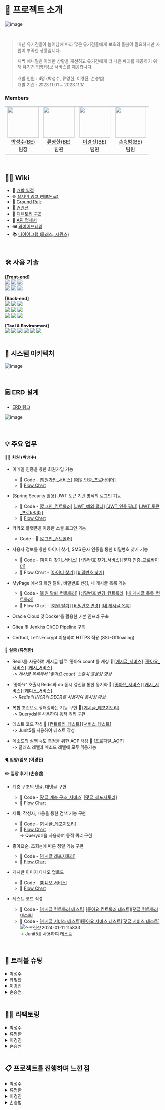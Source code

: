 # 📝 프로젝트 소개

![image](https://github.com/SesacAcademy/SesacAnimal/assets/55624470/37b816ce-9cb4-4934-866d-9782e64e9ea7)

<br/>

> 매년 유기견들이 늘어남에 따라 많은 유기견들에게 보호와 돌봄이 필요하지만 자원이 부족한 상황입니다.
>
> 새싹 애니멀은 이러한 상황을 개선하고 유기견에게 더 나은 미래를 제공하기 위해 유기견 입양/임보 서비스를 제공합니다. <br/> <br/>
> 개발 인원 : 4명 (박성수, 류명한, 이경진, 손승범) <br/>
> 개발 기간 : 2023.11.01 ~ 2023.11.17

### Members

<table>
  <tr>
  	<td align="center">
      <a href="https://github.com/akgkfk3">
        <img
          src="https://avatars.githubusercontent.com/u/55624470?s=400&u=ce4242f40204eaf9a56687b9a2e510e3e805e505&v=4"
          width="100px;"
        /><br />박성수(BE)</a><br />
		팀장
    </td>
	<td align="center">
      <a href="https://github.com/devsince2021">
	<img
          src="https://avatars.githubusercontent.com/u/77978026?v=4"    
          width="100px;" 
        /><br />류명한(BE)</a><br />
		팀원
    </td>
    <td align="center">
      <a href="https://github.com/dev-lkj">
        <img
          src="https://avatars.githubusercontent.com/u/96426410?v=4"
          width="100px;"
        /><br />이경진(BE)</a><br />
	    	팀원
    </td>
    <td align="center">
      <a href="https://github.com/sonnbeom">
        <img
          src="https://avatars.githubusercontent.com/u/127067296?v=4"
          width="100px;"
        /><br />손승범(BE)</a><br />
	    	팀원
    </td>
  </tr>
</table>

<br/>

## 💁‍♂️ Wiki

- 📅 [개발 일정](https://github.com/SesacAcademy/SesacAnimal/wiki/%F0%9F%93%85-%EA%B0%9C%EB%B0%9C-%EC%9D%BC%EC%A0%95)
- 🌐 [실서버 링크 (배포완료)](https://toyproject.shucloud.site/)
- 📌 [Ground Rule](https://github.com/SesacAcademy/SesacAnimal/wiki/%F0%9F%93%8C-Ground-Rule)
- 🤙 [컨벤션](https://github.com/SesacAcademy/SesacAnimal/wiki/%F0%9F%A4%99-%EC%BB%A8%EB%B2%A4%EC%85%98)
- 📁 [디렉토리 구조](https://github.com/SesacAcademy/SesacAnimal/wiki/%F0%9F%93%81-%EB%94%94%EB%A0%89%ED%86%A0%EB%A6%AC-%EA%B5%AC%EC%A1%B0)
- 📜 [API 명세서](https://documenter.getpostman.com/view/28283234/2s9YRB2rty)
- 🖼️ [와이어프레임](https://www.figma.com/file/HCFnoJsXRjHzAwIavRGfh4/Sesac-Animal?type=design&node-id=28-2&mode=design)
- 📚 [다이어그램 (클래스, 시퀀스)](<https://github.com/SesacAcademy/SesacAnimal/wiki/%F0%9F%93%9A-%EB%8B%A4%EC%9D%B4%EC%96%B4%EA%B7%B8%EB%9E%A8-(%ED%81%B4%EB%9E%98%EC%8A%A4,-%EC%8B%9C%ED%80%80%EC%8A%A4)>)

<br/>

## 🛠 사용 기술

<b>[Front-end]</b>
<br/>
<img src="https://img.shields.io/badge/html5-E34F26?style=for-the-badge&logo=html5&logoColor=white">
<img src="https://img.shields.io/badge/css3-1572B6?style=for-the-badge&logo=css3&logoColor=white">
<img src="https://img.shields.io/badge/javascript-F7DF1E?style=for-the-badge&logo=javascript&logoColor=black">
<br/>
<img src="https://img.shields.io/badge/BootStrap-7952B3?style=for-the-badge&logo=BootStrap&logoColor=white">
<img src="https://img.shields.io/badge/jQuery-0769AD?style=for-the-badge&logo=jQuery&logoColor=white">
<img src="https://img.shields.io/badge/fontawesome-339AF0?style=for-the-badge&logo=fontawesome&logoColor=white">

<b>[Back-end]</b>
<br/>
<img src="https://img.shields.io/badge/OpenJDK 17-999999?style=for-the-badge&logo=OpenJDK&logoColor=white">
<img src="https://img.shields.io/badge/mysql 8.0-4479A1?style=for-the-badge&logo=mysql&logoColor=white">
<img src="https://img.shields.io/badge/Redis 5.0.3-DC382D?style=for-the-badge&logo=redis&logoColor=white">
<br/>
<img src="https://img.shields.io/badge/spring 5.3-6DB33F?style=for-the-badge&logo=spring&logoColor=white">
<img src="https://img.shields.io/badge/springboot 2.7-6DB33F?style=for-the-badge&logo=springBoot&logoColor=white">
<img src="https://img.shields.io/badge/spring security 5.7-6DB33F?style=for-the-badge&logo=springsecurity&logoColor=white">
<br/>
<img src="https://img.shields.io/badge/Hibernate 5.1-59666C?style=for-the-badge&logo=hibernate&logoColor=white">
<img src="https://img.shields.io/badge/spring data jpa 2.7-A81C7D?style=for-the-badge">
<img src="https://img.shields.io/badge/QueryDSL 5.0-A81C7D?style=for-the-badge">

<b>[Tool & Environment]</b>
<br/>
<img src="https://img.shields.io/badge/git-F05032?style=for-the-badge&logo=git&logoColor=white">
<img src="https://img.shields.io/badge/github-181717?style=for-the-badge&logo=github&logoColor=white">
<img src="https://img.shields.io/badge/gradle-02303A?style=for-the-badge&logo=gradle&logoColor=white">
<img src="https://img.shields.io/badge/linux-FCC624?style=for-the-badge&logo=linux&logoColor=black">
<img src="https://img.shields.io/badge/Docker-2496ED?style=for-the-badge&logo=Docker&logoColor=black">
<img src="https://img.shields.io/badge/postman-FF6C37?style=for-the-badge&logo=postman&logoColor=white">
<br/>
<br/>

## 🔨 시스템 아키텍처

![image](https://github.com/SesacAcademy/SesacAnimal/assets/55624470/1ffa4dcf-22c2-4451-a8e0-f7458b4f53b1)

<br/>

## 🗒️ ERD 설계

- [ERD 링크](https://www.erdcloud.com/d/ThYDwhruPuZBwNyE9)

![image](https://github.com/SesacAcademy/SesacAnimal/assets/55624470/3574c649-eea8-4932-83ad-f772b691c36c)

<br/>

## 💡 주요 업무

#### 👩‍👧 회원 (박성수)

- 이메일 인증을 통한 회원가입 기능
  - 📌 Code - [[회원가입_서비스]](https://github.com/SesacAcademy/SesacAnimal/blob/dev/src/main/java/com/project/animal/member/service/MemberServiceImp.java#L58) [[메일 인증_프로바이더]](https://github.com/SesacAcademy/SesacAnimal/blob/dev/src/main/java/com/project/animal/global/common/provider/MailAuthCodeProvider.java#L72)
  - 🔀 [Flow Chart](https://shu0622.notion.site/shu0622/Flow-Chart-8a9a4fc2c2ff438085c21cd695ab0e31)


- (Spring Security 활용) JWT 토큰 기반 방식의 로그인 기능
  
  - 📌 Code - [[로그인_컨트롤러]](https://github.com/SesacAcademy/SesacAnimal/blob/dev/src/main/java/com/project/animal/member/controller/LoginController.java#L59) [[JWT_예외 필터]](https://github.com/SesacAcademy/SesacAnimal/blob/dev/src/main/java/com/project/animal/global/common/filter/JwtExceptionFilter.java#L32) [[JWT_인증 필터]](https://github.com/SesacAcademy/SesacAnimal/blob/dev/src/main/java/com/project/animal/global/common/filter/JwtAuthenticationFilter.java#L32) [[JWT 토큰_프로바이더]](https://github.com/SesacAcademy/SesacAnimal/blob/dev/src/main/java/com/project/animal/global/common/provider/JwtTokenProvider.java#L58)
  - 🔀 [Flow Chart](https://shu0622.notion.site/shu0622/Flow-Chart-8a9a4fc2c2ff438085c21cd695ab0e31#9c32c40340584311843f616c662a8380)

- 카카오 플랫폼을 이용한 소셜 로그인 기능
  - Code - 📌 [[로그인_컨트롤러]](https://github.com/SesacAcademy/SesacAnimal/blob/dev/src/main/java/com/project/animal/member/controller/LoginController.java#L86)

- 사용자 정보를 통한 아이디 찾기, SMS 문자 인증을 통한 비밀번호 찾기 기능
  - 📌 Code - [[아이디 찾기_서비스]](https://github.com/SesacAcademy/SesacAnimal/blob/dev/src/main/java/com/project/animal/member/service/MemberServiceImp.java#L197) [[비밀번호 찾기_서비스]](https://github.com/SesacAcademy/SesacAnimal/blob/dev/src/main/java/com/project/animal/member/service/MemberServiceImp.java#L158) [[문자 인증_프로바이더]](https://github.com/SesacAcademy/SesacAnimal/blob/dev/src/main/java/com/project/animal/global/common/provider/SmsAuthCodeProvider.java#L37)
  - 🔀 Flow Chart - [[아이디 찾기]](https://shu0622.notion.site/shu0622/Flow-Chart-8a9a4fc2c2ff438085c21cd695ab0e31#c36c3add9b4f49678fc25a04be0a4183) [[비밀번호 찾기]](https://shu0622.notion.site/shu0622/Flow-Chart-8a9a4fc2c2ff438085c21cd695ab0e31#4529c9e978d247519979442eed80a2a3)

- MyPage 에서의 회원 탈퇴, 비밀번호 변경, 내 게시글 목록 기능
  - 📌 Code - [[회원 탈퇴_컨트롤러]](https://github.com/SesacAcademy/SesacAnimal/blob/dev/src/main/java/com/project/animal/member/controller/MyPageController.java#L63) [[비밀번호 변경_컨트롤러]](https://github.com/SesacAcademy/SesacAnimal/blob/dev/src/main/java/com/project/animal/member/controller/MyPageController.java#L98) [[내 게시글 목록_컨트롤러]](https://github.com/SesacAcademy/SesacAnimal/blob/dev/src/main/java/com/project/animal/member/controller/MyPageController.java#L117)
  - 🔀 Flow Chart - [[회원 탈퇴]](https://shu0622.notion.site/shu0622/Flow-Chart-8a9a4fc2c2ff438085c21cd695ab0e31#d7343e687a8148a0b12d2b148931e23c) [[비밀번호 변경]](https://shu0622.notion.site/shu0622/Flow-Chart-8a9a4fc2c2ff438085c21cd695ab0e31#2c1f8f503d7c41969da4a4974664a533) [[내 게시글 목록]](https://shu0622.notion.site/shu0622/Flow-Chart-8a9a4fc2c2ff438085c21cd695ab0e31#062fd5802ff0409b874b5e0b052f4b78)

- Oracle Cloud 및 Docker를 활용한 기본 인프라 구축

- Gitea 및 Jenkins CI/CD Pipeline 구축

- Certbot, Let's Encrypt 이용하여 HTTPS 적용 (SSL-Offloading)

#### 🚨 실종 (류명한)

- Redis를 사용하여 게시글 별로 '좋아요 count'를 캐싱 📌 [[게시글_서비스]](https://github.com/SesacAcademy/SesacAnimal/blob/53c13d605969c36d2e8a70b4d4d4c364014cb3cd/src/main/java/com/project/animal/missing/service/MissingPostServiceImpl.java#L60C1-L85C4)
  [[좋아요_서비스]](https://github.com/SesacAcademy/SesacAnimal/blob/53c13d605969c36d2e8a70b4d4d4c364014cb3cd/src/main/java/com/project/animal/missing/service/MissingLikeServiceImpl.java#L32C1-L37C1)
  [[캐시_서비스]](https://github.com/SesacAcademy/SesacAnimal/blob/53c13d605969c36d2e8a70b4d4d4c364014cb3cd/src/main/java/com/project/animal/missing/service/MissingLikeCacheServiceImpl.java#L24C1-L37C4)
  <br />
  _-> 게시글 목록에서 '좋아요 count' 노출시 효율성 향상_

- '좋아요' 호출시 Redis와 db 동시 갱신을 통한 동기화 📌 [[좋아요_서비스]](https://github.com/SesacAcademy/SesacAnimal/blob/53c13d605969c36d2e8a70b4d4d4c364014cb3cd/src/main/java/com/project/animal/missing/service/MissingLikeServiceImpl.java#L55-L82)
  [[캐시_서비스]](https://github.com/SesacAcademy/SesacAnimal/blob/2d9c2dc57077e5e9d376245170cc2e9a9d96d619/src/main/java/com/project/animal/missing/service/MissingLikeCacheServiceImpl.java#L51C1-L60C4)
  [[레디스_서비스]](https://github.com/SesacAcademy/SesacAnimal/blob/2d9c2dc57077e5e9d376245170cc2e9a9d96d619/src/main/java/com/project/animal/global/common/provider/RedisServiceProvider.java#L105C3-L123C6)
  <br />
  _-> Redis의 INCR와 DECR를 사용하여 동시성 확보_

- 복합 조건으로 필터링하는 기능 구현 📌 [[게시글_레포지토리]](https://github.com/SesacAcademy/SesacAnimal/blob/2d9c2dc57077e5e9d376245170cc2e9a9d96d619/src/main/java/com/project/animal/missing/repository/CustomMissingPostRepositoryImpl.java#L29C1-L62C4)
  <br /> -> Querydsl을 사용하여 동적 쿼리 구현

- 테스트 코드 작성 📌 [[컨트롤러_테스트]](https://github.com/SesacAcademy/SesacAnimal/blob/2d9c2dc57077e5e9d376245170cc2e9a9d96d619/src/main/java/com/project/animal/missing/repository/CustomMissingPostRepositoryImpl.java#L29C1-L62C4)
  [[서비스_테스트]](https://github.com/SesacAcademy/SesacAnimal/blob/2d9c2dc57077e5e9d376245170cc2e9a9d96d619/src/test/java/com/project/animal/missing/controller/MissingControllerTest.java#L54C3-L139C4)
  <br /> -> Junit5를 사용하여 테스트 작성

- 메소드의 실행 속도 측정을 위한 AOP 작성 📌 [[프로파일_AOP]](https://github.com/SesacAcademy/SesacAnimal/blob/2d9c2dc57077e5e9d376245170cc2e9a9d96d619/src/main/java/com/project/animal/global/common/aop/ProfileAspect.java#L1C1-L33C2)
  <br /> -> 클래스 레벨과 메소드 레벨에 모두 적용가능

#### 🐈 입양/임보 (이경진)

#### ✏️ 입양 후기 (손승범)
- 계층 구조의 댓글, 대댓글 구현
	- 📌 Code - [[댓글 계층 구조_서비스]](https://github.com/SesacAcademy/SesacAnimal/blob/dev/src/main/java/com/project/animal/review/service/ReviewCommentService.java#L68) [[댓글_레포지토리]](https://github.com/SesacAcademy/SesacAnimal/blob/dev/src/main/java/com/project/animal/review/repository/ReviewCommentCustomRepository.java#L25)
	- 🔀 [Flow Chart](https://www.notion.so/Flow-Chart-2147b30b6f9949c1aa887b861e639149?pvs=4#bb212f717a2a442bb7cf729396c83cea)
  
- 제목, 작성자, 내용을 통한 검색 기능 구현
	- 📌 Code - [[게시글_레포지토리]](https://github.com/SesacAcademy/SesacAnimal/blob/dev/src/main/java/com/project/animal/review/repository/ReviewPostCustomRepository.java#L29) 
   - 🔀 [Flow Chart](https://www.notion.so/Flow-Chart-2147b30b6f9949c1aa887b861e639149?pvs=4#7971b81717de4deba49765000acbe365)
    <br /> -> Querydsl을 사용하여 동적 쿼리 구현
  
- 좋아요순, 조회순에 따른 정렬 기능  구현
	- 📌  Code - [[게시글 레포지토리]](https://github.com/SesacAcademy/SesacAnimal/blob/dev/src/main/java/com/project/animal/review/repository/ReviewPostCustomRepository.java#L71) 
 	- 🔀 [Flow Chart](https://www.notion.so/Flow-Chart-2147b30b6f9949c1aa887b861e639149?pvs=4#403edddc4c7b4590b2c8ec906e9492cd)
    
- 게시판 이미지 미니오 업로드
   - 📌  Code - [[미니오 서비스]](https://github.com/SesacAcademy/SesacAnimal/blob/dev/src/main/java/com/project/animal/global/common/provider/MinioServiceProvider.java#135)
	- 🔀 [Flow Chart](https://www.notion.so/Flow-Chart-2147b30b6f9949c1aa887b861e639149?pvs=4#a12baaa6f67d4fc7a9cc3d9b392c212f)
 
- 테스트 코드 작성
	- 📌  Code - [[게시글 컨트롤러 테스트]](https://github.com/SesacAcademy/SesacAnimal/blob/dev/src/test/java/com/project/animal/review/controller/ReviewControllerTest.java#L27) [[좋아요 컨트롤러 테스트]](https://github.com/SesacAcademy/SesacAnimal/blob/dev/src/test/java/com/project/animal/review/controller/ReviewPostLikeControllerTest.java#L18)[[댓글 컨트롤러 테스트]](https://github.com/SesacAcademy/SesacAnimal/blob/dev/src/test/java/com/project/animal/review/controller/ReviewCommentControllerTest.java#L27)
  	- 📌  Code - [[게시글 서비스 테스트]](https://github.com/SesacAcademy/SesacAnimal/blob/dev/src/test/java/com/project/animal/review/service/ReviewServiceTest.java#L30)[[좋아요 서비스 테스트]](https://github.com/SesacAcademy/SesacAnimal/blob/dev/src/test/java/com/project/animal/review/service/ReviewPostLikeServiceTest.java#L24)[[댓글 서비스 테스트]](https://github.com/SesacAcademy/SesacAnimal/blob/dev/src/test/java/com/project/animal/review/service/ReviewCommentServiceTest.java#L24
)
	![스크린샷 2024-01-11 115833](https://github.com/SesacAcademy/SesacAnimal/assets/127067296/b1c1f3d8-a860-45d4-8dba-e784278d547f)
      <br /> -> Junit5를 사용하여 테스트

<br/>

## 🌟 트러블 슈팅

<details>
<summary>박성수</summary>
<hr/>

- 📌 [[코드 확인]](https://github.com/SesacAcademy/SesacAnimal/blob/dev/src/main/java/com/project/animal/global/common/filter/JwtExceptionFilter.java#L87)
<table>
  	<tr>
  		<td align="center">
      			문제 상황
    		</td>
		<td>
      			JWT 리프레시 토큰 만료 시, 토큰이 담긴 쿠키가 삭제되지 않음
    		</td>
  	</tr>
	<tr>
		<td align="center">
			원인
		</td>
		<td>
   			HttpServletRequest 객체에 담긴 쿠키는 단순히 Key-Value 값만을 가지고 있기 Cookie 객체에 setMaxAge() 외에 추가적인 설정 필요
    		</td>
	</tr>
 	<tr>
     		<td align="center">
			해결
		</td>
		<td>
      			만료 날짜 (setMaxage), 경로 (setPath), 값 (setValue)을 지정하여 쿠키를 삭제
    		</td>
      	</tr>
</table>

<pre>
<code>[Before]
private void removeTokenInCookie(HttpServletRequest request, HttpServletResponse response) {
	// request 객체에서 JWT Token이 담긴 Cookie를 List 형태로 가져 온다.
	List<Cookie> cookielist = Arrays.stream(request.getCookies())
			.filter(cookie -> {
				return cookie.getName().equals(JWT_ACCESS_TOKEN) || cookie.getName().equals(JWT_REFRESH_TOKEN);})
			.toList();

	// cookie의 타임 아웃을 0으로 만들고 다시 response 객체에 저장한다.
	cookielist.forEach(cookie -> {
		cookie.setMaxAge(0);
		response.addCookie(cookie);
	});
}
</code>
</pre>

<pre>
<code>[After]
private void removeTokenInCookie(HttpServletRequest request, HttpServletResponse response) {
	// request 객체에서 JWT Token이 담긴 Cookie를 List 형태로 가져 온다.
	List<Cookie> cookielist = Arrays.stream(request.getCookies())
			.filter(cookie -> {
				return cookie.getName().equals(JWT_ACCESS_TOKEN) || cookie.getName().equals(JWT_REFRESH_TOKEN);})
			.toList();

	// cookie의 타임 아웃을 0으로 만들고 다시 response 객체에 저장한다.
	cookielist.forEach(cookie -> {
		cookie.setMaxAge(0);
		cookie.setPath("/");
            	cookie.setValue(null);
		response.addCookie(cookie);
	});
}
</code>
</pre>

<hr/>
<table>
  	<tr>
  		<td align="center">
      			문제 상황  
    		</td>
		<td>
      			Controller에서 Redirect 시, 브라우저에서 Redirect된 주소로 이동하지 못함
    		</td>
  	</tr>
	<tr>
		<td align="center">
			원인
		</td>
		<td>
   			HTTP 요청은 로드밸런서를 통해 Tomcat으로 전달되고 외부 통신은 HTTPS, 내부 통신은 HTTP를 이용하기 때문에 Controller에서 Redirect 시, Location 헤더에는 "http://~~" 값이 들어가기 때문
    		</td>
	</tr>
 	<tr>
     		<td align="center">
			해결
		</td>
		<td>
      			내부 통신도 Self-Signed Key를 생성하여 HTTPS 통신을 해도 되지만 HTTP(80)으로 요청 시, HTTPS(443)으로 Redirect 하도록 HAProxy 설정을 추가
    		</td>
      	</tr>
</table>

<pre>
<code>[Before]
#---------------------------------------------------------------------
# main frontend which proxys to the backends
#---------------------------------------------------------------------
frontend main
    bind *:443 ssl crt /etc/haproxy/server.pem
    log 127.0.0.1:514 local1
    default_backend             app

#---------------------------------------------------------------------
# round robin balancing between the various backends
#---------------------------------------------------------------------
backend app
    balance     roundrobin
    server  was01 192.168.0.105:8001 check
    server  was02 192.168.0.105:8002 check
    server  was03 192.168.0.105:8003 check
</code>
</pre>

<pre>
<code>[After]
#---------------------------------------------------------------------
# main frontend which proxys to the backends
#---------------------------------------------------------------------
frontend main
    bind *:80
    bind *:443 ssl crt /etc/haproxy/server.pem
    http-request redirect scheme https unless { ssl_fc }
    log 127.0.0.1:514 local1
    default_backend             app

#---------------------------------------------------------------------
# round robin balancing between the various backends
#---------------------------------------------------------------------
backend app
    balance     roundrobin
    server  was01 192.168.0.105:8001 check
    server  was02 192.168.0.105:8002 check
    server  was03 192.168.0.105:8003 check
</code>
</pre>

<hr/>
 
</details>

<details>
<summary>류명한</summary>
<hr/>

- 📌 [[코드 확인]](https://github.com/SesacAcademy/SesacAnimal/blob/2d9c2dc57077e5e9d376245170cc2e9a9d96d619/src/main/java/com/project/animal/missing/service/MissingLikeCacheServiceImpl.java#L51C1-L60C4)

<table>
  	<tr>
  		<td align="center">
      			문제 #1
    		</td>
			<td>
      			Redis의 캐싱된 좋아요 Count를 갱신할 때 동시성 이슈 발생
    		</td>
  	</tr>
  	</tr>
	<tr>
		<td align="center">
			원인
		</td>
		<td>
   			get과 set 연산 사이에 다른 스레드의 요청에 의해 값이 변경될 수 있음
    		</td>
	</tr>
 	<tr>
     		<td align="center">
			해결
		</td>
		<td>
      			redis에서 제공하는 원자성을 보장하는 함수를 사용하여 해결 (incr, dec)
    		</td>
      </tr>
</table>

<pre>
<code>[Before]
@Override
  public void update(long postId, int status) {
    String likeCountKey = cachePrefix + postId;
    Optional<String> maybeCurrentCount = redisServiceProvider.get(likeCountKey);

    int currentCount = maybeCurrentCount.isPresent()
            ? Integer.parseInt(maybeCurrentCount.get())
            : missingLikeRepository.likedCountByPostId(postId);

    int nextCount = status == ADD
            ? addCount(currentCount)
            : subCount(currentCount);

    redisServiceProvider.save(likeCountKey, nextCount);
  }


  private int addCount(int currentCount) {
    return currentCount + 1;
  }

  private int subCount(int currentCount) {
    return currentCount > 0 ? currentCount - 1 : 0;
  }
</code>
</pre>

<pre>
<code>[After]
  @Override
  public Optional<Integer> getCountByPostId(long postId) {
    String likeCountKey = cachePrefix + postId;
    Optional<String> maybeCurrentCount = redisServiceProvider.get(likeCountKey);

    Integer currentCount = maybeCurrentCount.isPresent()
            ? Integer.parseInt(maybeCurrentCount.get())
            : null;

    return Optional.ofNullable(currentCount);
  }

  @Override
  public void updateLike(long postId, int status) {
    String likeCountKey = cachePrefix + postId;

    if (status == ADD) {
      redisServiceProvider.increase(likeCountKey); // 함수 내부에서 incr 실행
    } else {
      redisServiceProvider.decrease(likeCountKey); // 함수 내부에서 decr 실행
    }
  }
</code>
</pre>

<hr/>

<table>
  	<tr>
  		<td align="center">
      			문제 #2
    		</td>
			<td>
      			게시판 목록에서 게시글 별로 좋아요 숫자를 표현하는 로직이 비효율적인 상황
    		</td>
  	</tr>
  	</tr>
	<tr>
		<td align="center">
			원인
		</td>
		<td>
   			초기 테이블 설계 좋아요 숫자 표현이 고려되지 않음
    		</td>
	</tr>
	<tr>
		<td align="center">
			옵션
		</td>
		<td>
   			좋아요 테이블을 반정규화 vs 미리 집계한 count를 별도의 장소에 캐싱
    		</td>
	</tr>
 	<tr>
     		<td align="center">
			선택
		</td>
		<td>
      			Redis를 사용하여 게시글 별 좋아요 숫자를 캐싱함
    		</td>
      </tr>
			<tr>
     		<td align="center">
			근거
		</td>
		<td>
      			1. 프로젝트에서 이미 Redis를 사용 중이기 때문에, 즉시 사용가능한 상황 <br/> 2. 테이블 구조를 변경하는 것은 서비스 전반에 영향을 미치기 때문에 개발 후반부에 작업하기에 부적절하다고 판단
    		</td>
      </tr>
</table>

<hr/>

</details>
</details>

<details>
<summary>이경진</summary>

<table>
  	<tr>
  		<td align="center">
      			문제 상황  
    		</td>
		<td>
      			작성 예정
    		</td>
  	</tr>
	<tr>
		<td align="center">
			원인
		</td>
		<td>
   			작성 예정
    		</td>
	</tr>
 	<tr>
     		<td align="center">
			해결
		</td>
		<td>
      			작성 예정
    		</td>
      	</tr>
</table>
</details>

<details>
<summary>손승범</summary>

<hr/>

- 📌 [[코드 확인]](https://github.com/SesacAcademy/SesacAnimal/blob/dev/src/main/java/com/project/animal/review/repository/ReviewPostCustomRepository.java#L69)
<table>
  	<tr>
  		<td align="center">
      			문제#1 
    		</td>
		<td>
      			1. 좋아요순으로 게시글 조회시 데이터 정렬을 어플리케이션에서 처리<br> -> 이에 따른 어플리케이션 과부하 가능성 존재 
    		</td>
  	</tr>
	<tr>
		<td align="center">
			원인
		</td>
		<td>
   			1. 초기 ERD 설계 시 게시글 좋아요 숫자 반영하지 않음<br>
				2. DB에서 조회시 쿼리를 통해 데이터 정렬하지 않음
    		</td>
	</tr>
 	<tr>
		<td align="center">
			옵션
		</td>
		<td>
   			좋아요 테이블을 반정규화 vs 각 게시글 별로 좋아요 숫자만큼 그룹화하여 그 크기별로 정렬
    		</td>
	</tr>
 	<tr>
     		<td align="center">
			선택
		</td>
		<td>
      			각 게시글 별로 좋아요 숫자만큼 그룹화하여 그 크기별로 정렬
    		</td>
      </tr>
			<tr>
     		<td align="center">
			근거
		</td>
		<td>
      			개발 일정이 얼마 남지 않은 상황에서 테이블 구조를 변경하는 것은 협업, 코드 수정에 있어서 예측불가의 과업이 생길 수 있다고 판단
    		</td>
      </tr>
</table>

<pre>
<code>[Before]
   public Page<ReviewPost> findAllByType(String type, Pageable pageable) {
        QReviewPost reviewPost = QReviewPost.reviewPost;
        QMember member = QMember.member;
        QReviewImage reviewImage = QReviewImage.reviewImage;

        BooleanBuilder builder = new BooleanBuilder();
        builder.and(reviewPost.isActive.eq(1));

        JPAQuery<ReviewPost> query = jpaQueryFactory
                .selectFrom(reviewPost)
                .leftJoin(reviewPost.member, member).fetchJoin()
                .where(builder);

        if ("view".equals(type)) {
            query.orderBy(reviewPost.viewCount.desc());
        } else if ("like".equals(type)) {
            query.groupBy(reviewPost.id)
                    .orderBy(reviewPost.reviewPostLikes.size().desc());
        }

        List<ReviewPost> content = query
                .offset(pageable.getOffset())
                .limit(pageable.getPageSize())
                .fetch();

        long total = jpaQueryFactory
                .selectFrom(reviewPost)
                .leftJoin(reviewPost.member, member)
                .leftJoin(reviewPost.reviewImages, reviewImage)
                .where(builder)
                .fetchCount();

        return new PageImpl<>(content, pageable, total);
    }
</code>
</pre>

<pre>
<code>[After]
public Page<ReviewPost> findAllByType(String type, Pageable pageable) {

        BooleanBuilder builder = new BooleanBuilder();
        builder.and(reviewPost.isActive.eq(1));

        JPAQuery<ReviewPost> query = jpaQueryFactory
                .selectFrom(reviewPost)
                .leftJoin(reviewPost.member, member).fetchJoin()
                .leftJoin(reviewPost.reviewPostLikes, reviewPostLike)
                .where(builder);

        if ("view".equals(type)) {
            query.orderBy(reviewPost.viewCount.desc());
        } else if ("like".equals(type)) {
            query.groupBy(reviewPost.id)
                    .orderBy(reviewPostLike.count().desc());
        }

        List<ReviewPost> content = query
                .offset(pageable.getOffset())
                .limit(pageable.getPageSize())
                .fetch();

        long total = jpaQueryFactory
                .selectFrom(reviewPost)
                .where(builder)
                .fetchCount();

        return new PageImpl<>(content, pageable, total);
    }
</code>
</pre>
- 📌 [[코드 확인]](https://github.com/SesacAcademy/SesacAnimal/blob/dev/src/main/java/com/project/animal/review/repository/ReviewCommentCustomRepository.java#25)
<table>
  	<tr>
  		<td align="center">
      			문제#2
    		</td>
		<td>
      			데이터 중복 로드, N+1로 인한 불필요한 쿼리 발생
    		</td>
  	</tr>
	<tr>
		<td align="center">
			원인
		</td>
		<td>
   				N+1 문제 발생을 위해 컬렉션을 패치조인하여 데이터 중복이 발생
    		</td>
	</tr>
 	<tr>
     		<td align="center">
			해결
		</td>
		<td>
      			1. ToMany를 로드할 때는 Batch 활용 <br>
				2. 가져와야 할 컬렉션의 양이 제한적이라면 Batch 활용이 아닌 직접 쿼리 작성 <br>
				3. ToOne을 로드할 때는 Fetch Join 활용 <br>
    		</td>
      </tr>
			
</table>

<pre>
<code>[Before]
     @Query(value = "SELECT p FROM ReviewPost p JOIN FETCH p.member m LEFT JOIN FETCH p.		reviewImages i WHERE p.isActive = 1",
            countQuery = "SELECT count(p.id) FROM ReviewPost p WHERE p.isActive = 1")
    Page<ReviewPost> findAllPrevious(Pageable pageable);
</code>
</pre>

<pre>
<code>[After]
 @Query(value = "SELECT p FROM ReviewPost p JOIN FETCH p.member m WHERE p.isActive = 1",
            countQuery = "SELECT count(p.id) FROM ReviewPost p WHERE p.isActive = 1")
    Page<ReviewPost> findAll(Pageable pageable);


	//댓글의 데이터가 방대할 시에 Batch를 활용해 가져온다면 불필요한 데이터를 로드할 것이라고 판단
	//후에 내부 결정에 따른 limit을 걸 수 있게 쿼리 직접 작성
	public List<ReviewComment> findAllByPostId(Long reviewPostId){
        QReviewComment reviewComment = QReviewComment.reviewComment;
        QMember member = QMember.member;
        return jpaQueryFactory.selectFrom(reviewComment)
                .leftJoin(reviewComment.member)
                .fetchJoin()
                .leftJoin(reviewComment.parentComment)
                .fetchJoin()
                .where(reviewComment.reviewPost.id.eq(reviewPostId))
                .orderBy(reviewComment.parentComment.id.asc().nullsFirst(), reviewComment.createdAt.desc())
                .fetch();
    }
</code>
</pre>
</details>

<br/>

## 👩‍💻 리팩토링

<details>
<summary>박성수</summary>

<hr/>

- 📌 [[코드 확인]](https://github.com/SesacAcademy/SesacAnimal/blob/dev/src/main/java/com/project/animal/global/common/resolver/MemberDtoArgumentResolver.java#L37)

<table>
  	<tr>
  		<td align="center">
      			Before
    		</td>
		<td>
      			도메인별 Controller에서 사용자 정보 (MemberDto)를 얻기 위해, JWT 토큰에 담긴 클레임을 직접 파싱
    		</td>
  	</tr>
	<tr>
		<td align="center">
			After
		</td>
		<td>
   			MemberDto에 맞는 ArgumentResolver를 추가하여 Controller에서 직접 파싱하지 않도록 변경 (중복 코드 제거)
    		</td>
	</tr>
</table>

<pre>
@Slf4j
@Component
@RequiredArgsConstructor
public class MemberDtoArgumentResolver implements HandlerMethodArgumentResolver {

    private final JwtTokenProvider jwtTokenProvider;

    @Override
    public boolean supportsParameter(MethodParameter parameter) {
        boolean hasMemberAnnotation = parameter.hasParameterAnnotation(Member.class);
        boolean hasMemberType = MemberDto.class.isAssignableFrom(parameter.getParameterType());

        return hasMemberAnnotation && hasMemberType;
    }

    @Override
    public Object resolveArgument(MethodParameter parameter, ModelAndViewContainer mavContainer, NativeWebRequest webRequest, WebDataBinderFactory binderFactory) throws Exception {

        HttpServletRequest request = (HttpServletRequest) webRequest.getNativeRequest();

        String token = jwtTokenProvider.resolveToken(request, JWT_ACCESS_TOKEN);

        // 기존 쿠키에 JWT Access 토큰이 없는 경우, Request 영역에 저장해둔 newAccessToken을 사용
        if (token == null && request.getAttribute(JWT_ACCESS_TOKEN) != null)
            token = (String) request.getAttribute(JWT_ACCESS_TOKEN);

        // 기존 쿠키에 JWT Access 토큰이 있는 경우, JWT를 파싱하여 MemberDto 객체로 리턴
        if (token != null)
            return jwtTokenProvider.parseToken(token);

        // 없으면 null 값 리턴
        return null;
    }
}
</code>
</pre>

<hr/>

</details>

<details>
<summary>류명한</summary>
<hr/>

- 📌 [[코드 확인]](https://github.com/SesacAcademy/SesacAnimal/blob/dev/src/main/java/com/project/animal/missing/repository/CustomMissingPostRepositoryImpl.java)

<table>
  	<tr>
  		<td align="center">
      			Before
    		</td>
		<td>
      			BooleanBuilder와 반복되는 if문을 사용하여 필터를 위한 동적 쿼리 생성
    		</td>
  	</tr>
	<tr>
		<td align="center">
			After
		</td>
		<td>
   			BooleanExpression을 사용하여 조건문을 제거하고 쿼리를 보다 직관적으로 변경
    		</td>
	</tr>
</table>

<pre>
<code>
 [Before]
 @Override
  public Page<MissingPost> findByFilter(MissingFilterDto filter, Pageable pageable) {
    QMissingPost qMissing = QMissingPost.missingPost;
    QMissingPostImage qImage = QMissingPostImage.missingPostImage;

    BooleanBuilder builder = new BooleanBuilder();

    builder.and(qMissing.isActive.eq(isActive));

    if (filter.getAnimalType() != null) {
      builder.and(qMissing.animalType.equalsIgnoreCase(filter.getAnimalType()));
    }

    if (filter.getFromDate() != null) {
      builder.and(qMissing.missingTime.goe(filter.getFromDate()));
    }

    if (filter.getEndDate() != null) {
      builder.and(qMissing.missingTime.loe(filter.getEndDate()));
    }

    if (filter.getSearch() != null && !filter.getSearch().isBlank() && !filter.getSearch().isEmpty()) {
      builder.and(qMissing.title.containsIgnoreCase(filter.getSearch()));
    }

    List<MissingPost> results = queryFactory
            .selectFrom(qMissing).distinct()
            .where(builder)
            .innerJoin(qMissing.images, qImage)
            .offset(pageable.getOffset())
            .limit(pageable.getPageSize())
            .orderBy()
            .fetch();

    long total = queryFactory
            .select(qMissing.missingId.count())
            .where(qMissing.isActive.eq(isActive))
            .from(qMissing)
            .fetchOne();

    return new PageImpl<>(results, pageable, total);
  }
</code>
</pre>

<pre>
<code>
 [After]
 @Override
  public Page<MissingPost> findByFilter(MissingFilterDto filter, Pageable pageable) {

    List<MissingPost> results = queryFactory
            .selectFrom(qMissing)
            .innerJoin(qMissing.images, qImage).fetchJoin()
            .where(getFilterExpressions(filter))
            .offset(pageable.getOffset())
            .limit(pageable.getPageSize())
            .orderBy(qMissing.updatedAt.desc())
            .fetch();

    long total = queryFactory
            .select(qMissing.missingId.count())
            .where(getFilterExpressions(filter))
            .from(qMissing)
            .fetchOne();

    return new PageImpl<>(results, pageable, total);
  }

  private BooleanExpression[] getFilterExpressions(MissingFilterDto filter) {

    return new BooleanExpression[] {
            eqAnimalType(filter.getAnimalType()),
            eqSpecifics(filter.getSpecifics()),
            containKeyword(filter.getSearch()),
            eqColor(filter.getColor()),
            goeFromDate(filter.getFromDate()),
            loeEndDate(filter.getEndDate()),
            eqIsActive(isActive)
    };
  }

  private BooleanExpression eqAnimalType(String animalType) {
    if (StringUtils.isNullOrEmpty(animalType)) {
      return null;
    }
    return qMissing.animalType.equalsIgnoreCase(animalType);
  }

  private BooleanExpression containKeyword(String keyword) {
    if (StringUtils.isNullOrEmpty(keyword)) {
      return null;
    }
    return qMissing.title.containsIgnoreCase(keyword);
  }
	...
</code>
</pre>

<hr/>
</details>

<details>
<summary>이경진</summary>

<table>
  	<tr>
  		<td align="center">
      			Before
    		</td>
		<td>
      			작성 예정
    		</td>
  	</tr>
	<tr>
		<td align="center">
			After
		</td>
		<td>
   			작성 예정
    		</td>
	</tr>
</table>
</details>

<details>
<summary>손승범</summary>

<hr/>

- 📌 [[코드 확인]](https://github.com/SesacAcademy/SesacAnimal/blob/dev/src/main/java/com/project/animal/global/common/resolver/MemberDtoArgumentResolver.java#L37)

<table>
  	<tr>
  		<td align="center">
      			Before
    		</td>
		<td>
      			제목, 작성자, 내용에 따른 검색 시에 요구되는 api와 1대1 매핑관계 형성<br> 
				추가되는 기능에 따른 메소드 증가로 인한 불필요한 코드 증가
    		</td>
  	</tr>
	<tr>
		<td align="center">
			After
		</td>
		<td>
   			동적 쿼리를 작성하여 변경, 수정사항이 생길 시에 where절만 수정하게끔 변경
    		</td>
	</tr>
</table>

<pre>
<code>
        public ReadListGeneric<ReadListGeneric> readBySearch(String type, String keyword, Integer page, int size) {
            switch (type){
                case "view":
                    return readByView(page ,size, keyword);
                case "author":
                    return readByName(page ,size, keyword);
                case "title":
                    return readByTitle(page,size,keyword);
                case "content":
                    return readByContent(page, size, keyword);
            }
            return null;
        }

		// 내용 검색
        @Transactional(readOnly = true)
        private ReadListGeneric<ReadListGeneric> readByContent(Integer page, int size, String content) {
            Pageable pageable = createPageByCreatedAt(page,size);
            Page<ReviewPost> postList = reviewRepository.findAllWithMemberAndImageByContent(content, pageable);
            return entityToDtoByReadAll(postList);
        }

		// 제목 검색
        @Transactional(readOnly = true)
        private ReadListGeneric<ReadListGeneric> readByTitle(Integer page, int size, String title) {
            Pageable pageable = createPageByCreatedAt(page,size);
            Page<ReviewPost> postList = reviewRepository.findAllWithMemberAndImageByTitle(title,pageable);
            return entityToDtoByReadAll(postList);
        }

		//유저 닉네임으로 검색
        @Transactional(readOnly = true)
        private ReadListGeneric readBynickName(Integer page, int size, String nickname) {
            Pageable pageable = createPageByCreatedAt(page,size);
            Page<ReviewPost> postList = reviewRepository.findAllWithMemberAndImageByNickname(nickname,pageable);
            return entityToDtoByReadAll(postList);
        }
</code>
</pre>

<pre>
<code>
		// 닉네임 검색 쿼리
		@Query(value = "SELECT p FROM ReviewPost p JOIN FETCH p.member m LEFT JOIN FETCH p.reviewImages i WHERE m.nickname = :nickname AND p.isActive = 1",
				countQuery = "SELECT count(p.id) FROM ReviewPost p JOIN p.member m WHERE m.nickname = :nickname AND p.isActive = 1")
		Page<ReviewPost> findAllWithMemberAndImageByNickname(@Param("nickname") String nickname, Pageable pageable);


		// 제목 검색 쿼리
		@Query(value = "SELECT p FROM ReviewPost p JOIN FETCH p.member m LEFT JOIN FETCH p.reviewImages i WHERE p.title LIKE %:title% AND p.isActive = 1",
				countQuery = "SELECT count(p.id) FROM ReviewPost p WHERE p.title LIKE %:title% AND p.isActive = 1")
		Page<ReviewPost> findAllWithMemberAndImageByTitle(@Param("title") String title, Pageable pageable);


		//내용 검색 쿼리
		@Query(value = "SELECT p FROM ReviewPost p JOIN FETCH p.member m LEFT JOIN FETCH p.reviewImages i WHERE p.content LIKE %:content% AND p.isActive = 1",
				countQuery = "SELECT count(p.id) FROM ReviewPost p WHERE p.content LIKE %:content% AND p.isActive = 1")
		Page<ReviewPost> findAllWithMemberAndImageByContent(@Param("content") String content, Pageable pageable);
</code>
</pre>

<pre>
<code>
	// 검색 관련 서비스 로직
    @Transactional(readOnly = true)
    public readList readByKeyword(String type, Integer page, int size, String keyword) {
        Pageable pageable = createPageByCreatedAt(page,size);
        Page<ReviewPost> postList = reviewPostCustomRepository.findAllWithMemberAndImageByTypeAndKeyword(type, keyword,pageable);
        return entityToDtoByReadAll(postList);
    }
</code>
</pre>

<pre>
<code>
    // 제목, 작성자, 내용 검색 따른 동적 쿼리 작성
    // 투원 관계 - > 패치조인, 투 매니(컬렉션) 관계 -> 배치 활용
    public Page<ReviewPost> findAllWithMemberAndImageByTypeAndKeyword(String type, String keyword, Pageable pageable) {
        QReviewPost reviewPost = QReviewPost.reviewPost;
        QMember member = QMember.member;

        BooleanBuilder builder = new BooleanBuilder();
        builder.and(reviewPost.isActive.eq(1));

        if(type != null && keyword != null) {
            switch(type) {
                case "author":
                    builder.and(member.nickname.eq(keyword));
                    break;
                case "title":
                    builder.and(reviewPost.title.eq(keyword));
                    break;
                case "content":
                    builder.and(reviewPost.content.contains(keyword));
                    break;
            }
        }
        List<ReviewPost> content = jpaQueryFactory
                .selectFrom(reviewPost)
                .leftJoin(reviewPost.member, member).fetchJoin()
                .where(builder)
                .orderBy(reviewPost.createdAt.desc())
                .offset(pageable.getOffset())
                .limit(pageable.getPageSize())
                .fetch();

        long total = jpaQueryFactory
                .selectFrom(reviewPost)
                .where(builder)
                .fetchCount();

        return new PageImpl<>(content, pageable, total);
    }
</code>
</pre>


</details>

<br/>

## 📋 프로젝트를 진행하며 느낀 점

<details>
<summary>박성수</summary>

- 프로젝트를 진행하며 현재 나의 위치와 수준을 파악할 수 있었습니다.

- 리팩토링 과정을 거치게 되면서, 테스트 코드의 중요성을 깨닫게 되었습니다.

</details>

<details>
<summary>류명한</summary>

- 효율적인 협업을 위해서는 커뮤니케이션이 중요하다고 다시 한번 느꼈습니다.

- 데일리 스크럼이 효과가 있다는 것을 느꼈습니다.

</details>

<details>
<summary>이경진</summary>

- 확장성을 고려한 설계가 중요하다고 생각했습니다. 설계를 하더라도 수정사항이 생기게 되는데 미리 구상하고 설계를 하면 업무가 수월하다는 걸 느꼈습니다.

- 효율적인 업무를 위해서 커뮤니케이션이 중요하다고 느꼈습니다. 공통의 작업과 일정과 업무를 정할 때도 커뮤니케이션이 원활해야 순조롭게 진행되는 점을 느꼈습니다.

- 데일리 스크럼을 통하여 작업 진행 사항을 바로 파악하여 조정해보았는데 좋은 경험이었습니다.

</details>

<details>
<summary>손승범</summary>

- 팀의 목표를 기간별로 나누어 수행하는 것이 2가지 측면에서 이점이 있음을 알게되었습니다.

 1. 나의 수준과 역량을 파악할 수 있다.
     
 2. 프로젝트 진행에 대한 피드백을 빠르게 가질 수 있다.
     
- 단순 코드를 치는 것보다 고민을 하는 시간을 가지는 것이 2가지 측면에서 이점이 있다는 것을 배웠습니다.

 1. 미시적 관점보다 거시적 관점에서 해당 로직을 바라볼 수 있다.
 
 2. 하고 있는 과업에 대해 단계별 접근이 가능하다.
</details>
